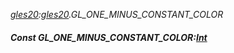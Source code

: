 _[gles20](../../modules/gles20/gles20-module.md):[gles20](../../modules/gles20/gles20-module.md).GL\_ONE\_MINUS\_CONSTANT\_COLOR_
##### Const GL\_ONE\_MINUS\_CONSTANT\_COLOR:[Int](../../modules/wonkey/wonkey-types-int.md)

